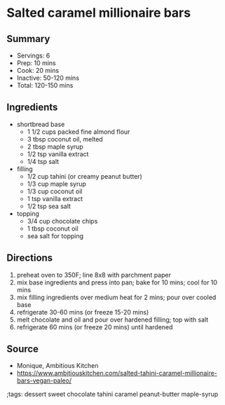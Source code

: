 # Salted caramel millionaire bars

## Summary

- Servings: 6
- Prep: 10 mins
- Cook: 20 mins
- Inactive: 50-120 mins
- Total: 120-150 mins

## Ingredients

- shortbread base
  - 1 1/2 cups packed fine almond flour
  - 3 tbsp coconut oil, melted
  - 2 tbsp maple syrup
  - 1/2 tsp vanilla extract
  - 1/4 tsp salt
- filling
  - 1/2 cup tahini (or creamy peanut butter)
  - 1/3 cup maple syrup
  - 1/3 cup coconut oil
  - 1 tsp vanilla extract
  - 1/2 tsp sea salt
- topping
  - 3/4 cup chocolate chips
  - 1 tbsp coconut oil
  - sea salt for topping

## Directions

1. preheat oven to 350F; line 8x8 with parchment paper
1. mix base ingredients and press into pan; bake for 10 mins; cool for 10 mins
1. mix filling ingredients over medium heat for 2 mins; pour over cooled base
1. refrigerate 30-60 mins (or freeze 15-20 mins)
1. melt chocolate and oil and pour over hardened filling; top with salt
1. refrigerate 60 mins (or freeze 20 mins) until hardened

## Source

- Monique, Ambitious Kitchen
- https://www.ambitiouskitchen.com/salted-tahini-caramel-millionaire-bars-vegan-paleo/

;tags: dessert sweet chocolate tahini caramel peanut-butter maple-syrup
